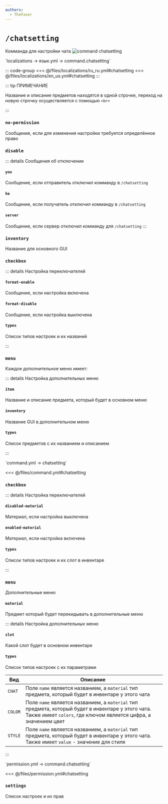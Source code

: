 ```yaml
---
authors:
  - TheFaser
---
```


# `/chatsetting`

Комманда для настройки чата
![command chatsetting](/commandchatsetting.gif)

[//]: # (localization)
<!--@include: @/parts/words.md#localization--> 
<!--@include: @/parts/words.md#path--> `localizations → язык.yml → command.chatsetting`

<!--@include: @/parts/words.md#default-->

::: code-group
<<< @/files/localizations/ru_ru.yml#chatsetting
<<< @/files/localizations/en_us.yml#chatsetting
:::

::: tip  ПРИМЕЧАНИЕ

Название и описание предметов находятся в одной строчке, переход на новую строчку осуществляется с помощью `<br>`

:::

### `no-permission`

Сообщение, если для изменения настройки требуется определённое право

### `disable`

::: details Сообщения об отключении
#### `you`

Сообщение, если отправитель отключил комманду в `/chatsetting`

#### `he`

Сообщение, если получатель отключил комманду в `/chatsetting`

#### `server`

Сообщение, если сервер отключил комманду для `/chatsetting`
:::

### `inventory`

Название для основного GUI

### `checkbox`

::: details Настройка переключателей

#### `format-enable`

Сообщение, если настройка включена

#### `format-disable`

Сообщение, если настройка выключена

#### `types`

Список типов настроек и их названий

:::

### `menu`

Каждое дополнительное меню имеет:

::: details Настройка дополнительных меню

#### `item`

Название и описание предмета, который будет в основном меню

#### `inventory`

Название GUI в дополнительном меню

#### `types`

Список предметов с их названием и описанием

:::

[//]: # (command.yml)
<!--@include: @/parts/words.md#setting-->
<!--@include: @/parts/words.md#path--> `command.yml → chatsetting`

<!--@include: @/parts/words.md#default-->
<<< @/files/command.yml#chatsetting

<!--@include: @/parts/enable.md-->
<!--@include: @/parts/aliases.md-->

### `checkbox`

::: details Настройка переключателей

#### `disabled-material`

Материал, если настройка выключена

#### `enabled-material`

Материал, если настройка включена

#### `types`

Список типов настроек и их слот в инвентаре

:::

### `menu`

Дополнительные меню

#### `material`

Предмет который будет перекидывать в дополнительные меню

::: details Настройка дополнительных меню

#### `slot`

Какой слот будет в основном инвентаре

#### `types`

Список типов настроек с их параметрами

| Вид     | Описание                                                                                                                                                             |
|---------|----------------------------------------------------------------------------------------------------------------------------------------------------------------------|
| `CHAT`  | Поле `name` является названием, а `material` тип предмета, который будет в инвентаре у этого чата                                                                    |
| `COLOR` | Поле `name` является названием, а `material` тип предмета, который будет в инвентаре у этого чата. Также имеет `colors`, где ключом является цифра, а значением цвет |
| `STYLE` | Поле `name` является названием, а `material` тип предмета, который будет в инвентаре у этого чата. Также имеет `value` - значение для стиля                          |

:::

<!--@include: @/parts/cooldown.md-->
<!--@include: @/parts/sound.md-->

[//]: # (permission.yml)
<!--@include: @/parts/words.md#permission-->
<!--@include: @/parts/words.md#path--> `permission.yml → command.chatsetting`

<!--@include: @/parts/words.md#default-->
<<< @/files/permission.yml#chatsetting

<!--@include: @/parts/permission/permissionTier3.md-->

### `settings`

Список настроек и их прав

<!--@include: @/parts/permission/cooldown.md-->
<!--@include: @/parts/permission/sound.md-->